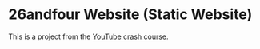 # 26andfour Website (Static Website)

This is a project from the [YouTube crash course](https://youtu.be/8gNrZ4lAnAw).
